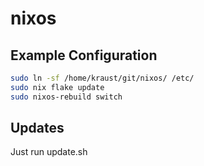 # nixos

## Example Configuration

```bash
sudo ln -sf /home/kraust/git/nixos/ /etc/
sudo nix flake update
sudo nixos-rebuild switch
```

## Updates

Just run update.sh
